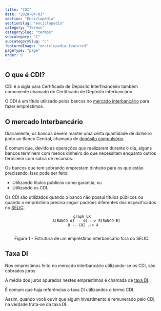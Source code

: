 ```yaml
---
title: "CDI"
date: "2020-04-03"
section: "Enciclopédia"
sectionSlug: "enciclopedia"
category: "Termos"
categorySlug: "termos"
subcategory: "C"
subcategorySlug: "c"
featuredImage: "enciclopedia-featured"
pageType: "page"
order: 0
---
```


## O que é CDI?

CDI é a sigla para Certificado de Depósito Interfinanceiro também comumente chamado de Certificado de Depósito Interbancário.

O CDI é um título utilizado pelos bancos no [mercado interbancário](/aprenda/financas/economia/mercado-interbancario) para fazer empréstimos.

## O mercado Interbancário

Diariamente, os bancos devem manter uma certa quantidade de dinheiro junto ao Banco Central, chamada de [depósito compulsório](/aprenda/financas/economia/politica-monetaria#depósito-compulsório).

É comum que, devido às operações que realizaram durante o dia, alguns bancos terminem com menos dinheiro do que necessitam enquanto outros terminem com sobra de recursos.

Os bancos que tem sobrando emprestam dinheiro para os que estão precisando. Isso pode ser feito:

- Utilizando títulos públicos como garantia; ou
- Utilizando os CDI.

Os CDI são utilizados quando o banco não possui títulos públicos ou quando o empréstimo precisa seguir padrões diferentes dos especificados no [SELIC](/aprenda/financas/economia/taxa-selic).

<div style="text-align:center">

```mermaid
graph LR
    A[BANCO A] -. $$ .-> B[BANCO B]
    B -. CDI .-> A   
    
```

<p class="legenda" style="text-align:center">Figura 1 - Estrutura de um empréstimo interbancário fora do SELIC.</p>

</div>

## Taxa DI

Nos empréstimos feito no mercado interbancário utilizando-se os CDI, são cobrados juros.

A média dos juros apurados nestes empréstimos é chamada de [taxa DI](/enciclopedia/termos/t/taxa-di).

É comum que haja referências a taxa DI utilizandos o termo CDI.

Assim, quando você ouvir que algum investimento é remunerado pelo CDI, na verdade trata-se da taxa DI.